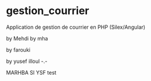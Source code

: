 # gestion_courrier
Application de gestion de courrier en PHP (Silex/Angular)


by Mehdi
by mha

by farouki



by yusef illoul -.-

MARHBA SI YSF
test


